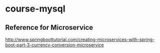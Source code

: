 # course-mysql
## Reference for Microservice
http://www.springboottutorial.com/creating-microservices-with-spring-boot-part-3-currency-conversion-microservice